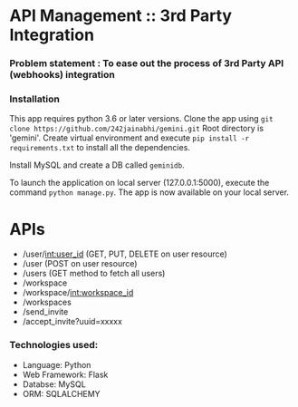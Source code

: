 # API Management :: 3rd Party Integration


### Problem statement : To ease out the process of 3rd Party API (webhooks) integration

### Installation
This app requires python 3.6 or later versions.
Clone the app using `git clone https://github.com/242jainabhi/gemini.git`
Root directory is 'gemini'. Create virtual environment and execute `pip install -r requirements.txt` to install all the dependencies.

Install MySQL and create a DB called `geminidb`.

To launch the application on local server (127.0.0.1:5000), execute the command `python manage.py`.
The app is now available on your local server.

# APIs
- /user/<int:user_id> (GET, PUT, DELETE on user resource)
- /user (POST on user resource)
- /users (GET method to fetch all users)
- /workspace
- /workspace/<int:workspace_id>
- /workspaces
- /send_invite
- /accept_invite?uuid=xxxxx

### Technologies used:
- Language: Python
- Web Framework: Flask
- Databse: MySQL
- ORM: SQLALCHEMY
